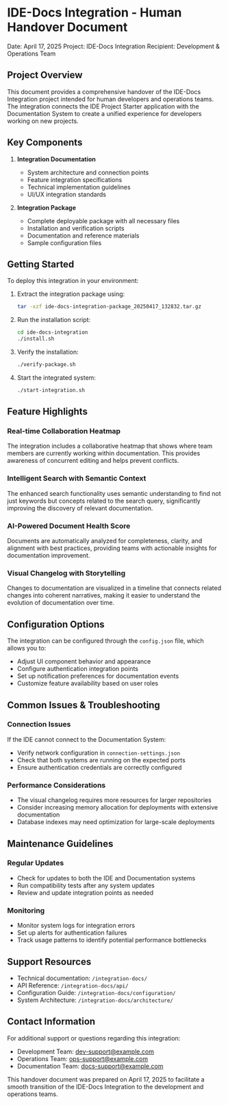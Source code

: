 # IDE-Docs Integration - Human Handover Document
Date: April 17, 2025
Project: IDE-Docs Integration
Recipient: Development & Operations Team

## Project Overview

This document provides a comprehensive handover of the IDE-Docs Integration project intended for human developers and operations teams. The integration connects the IDE Project Starter application with the Documentation System to create a unified experience for developers working on new projects.

## Key Components

1. **Integration Documentation**
   - System architecture and connection points
   - Feature integration specifications
   - Technical implementation guidelines
   - UI/UX integration standards

2. **Integration Package**
   - Complete deployable package with all necessary files
   - Installation and verification scripts
   - Documentation and reference materials
   - Sample configuration files

## Getting Started

To deploy this integration in your environment:

1. Extract the integration package using:
   ```bash
   tar -xzf ide-docs-integration-package_20250417_132832.tar.gz
   ```

2. Run the installation script:
   ```bash
   cd ide-docs-integration
   ./install.sh
   ```

3. Verify the installation:
   ```bash
   ./verify-package.sh
   ```

4. Start the integrated system:
   ```bash
   ./start-integration.sh
   ```

## Feature Highlights

### Real-time Collaboration Heatmap
The integration includes a collaborative heatmap that shows where team members are currently working within documentation. This provides awareness of concurrent editing and helps prevent conflicts.

### Intelligent Search with Semantic Context
The enhanced search functionality uses semantic understanding to find not just keywords but concepts related to the search query, significantly improving the discovery of relevant documentation.

### AI-Powered Document Health Score
Documents are automatically analyzed for completeness, clarity, and alignment with best practices, providing teams with actionable insights for documentation improvement.

### Visual Changelog with Storytelling
Changes to documentation are visualized in a timeline that connects related changes into coherent narratives, making it easier to understand the evolution of documentation over time.

## Configuration Options

The integration can be configured through the `config.json` file, which allows you to:

- Adjust UI component behavior and appearance
- Configure authentication integration points
- Set up notification preferences for documentation events
- Customize feature availability based on user roles

## Common Issues & Troubleshooting

### Connection Issues
If the IDE cannot connect to the Documentation System:
- Verify network configuration in `connection-settings.json`
- Check that both systems are running on the expected ports
- Ensure authentication credentials are correctly configured

### Performance Considerations
- The visual changelog requires more resources for larger repositories
- Consider increasing memory allocation for deployments with extensive documentation
- Database indexes may need optimization for large-scale deployments

## Maintenance Guidelines

### Regular Updates
- Check for updates to both the IDE and Documentation systems
- Run compatibility tests after any system updates
- Review and update integration points as needed

### Monitoring
- Monitor system logs for integration errors
- Set up alerts for authentication failures
- Track usage patterns to identify potential performance bottlenecks

## Support Resources

- Technical documentation: `/integration-docs/`
- API Reference: `/integration-docs/api/`
- Configuration Guide: `/integration-docs/configuration/`
- System Architecture: `/integration-docs/architecture/`

## Contact Information

For additional support or questions regarding this integration:
- Development Team: dev-support@example.com
- Operations Team: ops-support@example.com
- Documentation Team: docs-support@example.com

This handover document was prepared on April 17, 2025 to facilitate a smooth transition of the IDE-Docs Integration to the development and operations teams.